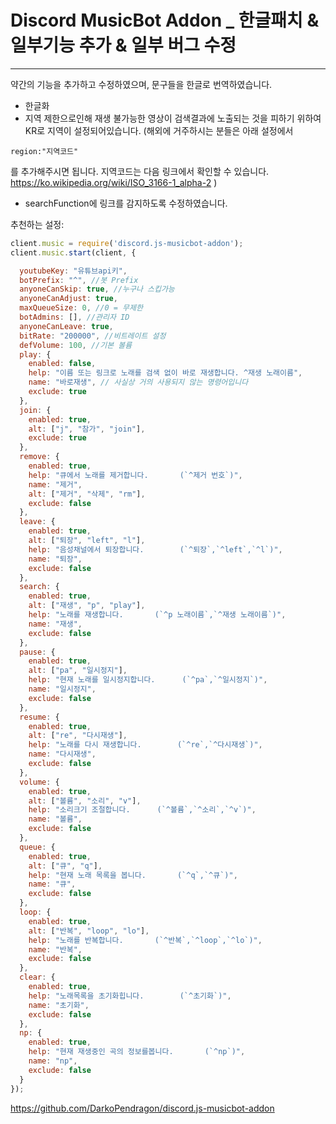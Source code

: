 # Discord MusicBot Addon _ 한글패치 & 일부기능 추가 & 일부 버그 수정
***  
약간의 기능을 추가하고 수정하였으며, 문구들을 한글로 번역하였습니다.

- 한글화
- 지역 제한으로인해 재생 불가능한 영상이 검색결과에 노출되는 것을 피하기 위하여 KR로 지역이 설정되어있습니다. (해외에 거주하시는 분들은 아래 설정에서 
```
region:"지역코드"
```
를 추가해주시면 됩니다.  지역코드는 다음 링크에서 확인할 수 있습니다. https://ko.wikipedia.org/wiki/ISO_3166-1_alpha-2 )
- searchFunction에 링크를 감지하도록 수정하였습니다.

추천하는 설정:
```javascript
client.music = require('discord.js-musicbot-addon');
client.music.start(client, {

  youtubeKey: "유튜브api키",
  botPrefix: "^", //봇 Prefix
  anyoneCanSkip: true, //누구나 스킵가능
  anyoneCanAdjust: true,
  maxQueueSize: 0, //0 = 무제한 
  botAdmins: [], //관리자 ID
  anyoneCanLeave: true, 
  bitRate: "200000", //비트레이트 설정 
  defVolume: 100, //기본 볼륨
  play: {
    enabled: false,
    help: "이름 또는 링크로 노래를 검색 없이 바로 재생합니다. ^재생 노래이름",
    name: "바로재생", // 사실상 거의 사용되지 않는 명령어입니다
    exclude: true
  },
  join: {
    enabled: true, 
    alt: ["j", "참가", "join"], 
    exclude: true
  },
  remove: {
    enabled: true,
    help: "큐에서 노래를 제거합니다.		(`^제거 번호`)", 
    name: "제거", 
    alt: ["제거", "삭제", "rm"],
    exclude: false 
  },
  leave: {
    enabled: true, 
    alt: ["퇴장", "left", "l"], 
    help: "음성채널에서 퇴장합니다.		(`^퇴장`,`^left`,`^l`)", 
    name: "퇴장", 
    exclude: false 
  },
  search: {
    enabled: true,
    alt: ["재생", "p", "play"],
    help: "노래를 재생합니다.		(`^p 노래이름`,`^재생 노래이름`)", 
    name: "재생", 
    exclude: false
  },
  pause: {
    enabled: true, 
    alt: ["pa", "일시정지"], 
    help: "현재 노래를 일시정지합니다.		(`^pa`,`^일시정지`)", 
    name: "일시정지", 
    exclude: false
  },
  resume: {
    enabled: true,
    alt: ["re", "다시재생"],
    help: "노래를 다시 재생합니다.		(`^re`,`^다시재생`)",
    name: "다시재생",
    exclude: false 
  },
  volume: {
    enabled: true,
    alt: ["볼륨", "소리", "v"], 
    help: "소리크기 조절합니다.		(`^볼륨`,`^소리`,`^v`)",
    name: "볼륨",
    exclude: false
  },
  queue: {
    enabled: true, 
    alt: ["큐", "q"],
    help: "현재 노래 목록을 봅니다.		(`^q`,`^큐`)",
    name: "큐",
    exclude: false
  },
  loop: {
    enabled: true,
    alt: ["반복", "loop", "lo"],
    help: "노래를 반복합니다.		(`^반복`,`^loop`,`^lo`)",
    name: "반복",
    exclude: false
  },
  clear: {
    enabled: true,
    help: "노래목록을 초기화힙니다.		(`^초기화`)",
    name: "초기화",
    exclude: false
  },
  np: {
    enabled: true,
    help: "현재 재생중인 곡의 정보를봅니다.		(`^np`)",
    name: "np",
    exclude: false
  }
});
```


https://github.com/DarkoPendragon/discord.js-musicbot-addon
